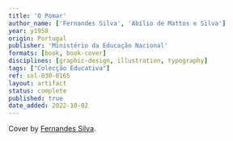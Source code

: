 ```yaml
---
title: 'O Pomar'
author_name: ['Fernandes Silva', 'Abílio de Mattos e Silva']
year: y1958
origin: Portugal
publisher: 'Ministério da Educação Nacional'
formats: [book, book-cover]
disciplines: [graphic-design, illustration, typography]
tags: ["Colecção Educativa"]
ref: sol-030-0165
layout: artifact
status: complete
published: true
date_added: 2022-10-02
---
```

Cover by <a class="text cat-link author" href="/authors/Fernandes Silva/">Fernandes Silva</a>.

